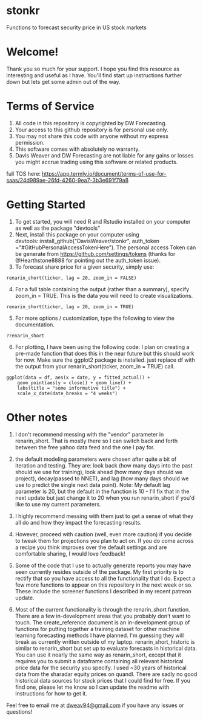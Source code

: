 # stonkr
Functions to forecast security price in US stock markets

# Welcome! 

Thank you so much for your support. I hope you find this resource as interesting and useful as I have. You'll find start up instructions further down but lets get some admin out of the way.

# Terms of Service

1. All code in this repository is copyrighted by DW Forecasting.
2. Your access to this github repository is for personal use only. 
3. You may not share this code with anyone without my express permission. 
4. This software comes with absolutely no warranty.
5. Davis Weaver and DW Forecasting are not liable for any gains or losses you might accrue trading using this software or related products. 

full TOS here: https://app.termly.io/document/terms-of-use-for-saas/24d989ae-26fd-4260-9ea7-3b3e691f79a8

# Getting Started

1. To get started, you will need R and Rstudio installed on your computer as well as the package "devtools"
2. Next, install this package on your computer using devtools::install_github("DavisWeaver/stonkr", auth_token ="#GitHubPersonalAccessTokenHere"). The personal access Token can be generate from https://github.com/settings/tokens (thanks for @Hearthstone8888 for pointing out the auth_token issue).
4. To forecast share price for a given security, simply use:
```
renarin_short(ticker, lag = 20, zoom_in = FALSE)
```
4. For a full table containing the output (rather than a summary), specify zoom_in = TRUE. This is the data you will need to create visualizations. 
```
renarin_short(ticker, lag = 20, zoom_in = TRUE)
```
5. For more options / customization, type the following to view the documentation.
```
?renarin_short
```

6. For plotting, I have been using the following code: I plan on creating a pre-made function that does this in the near future but this should work for now. Make sure the ggplot2 package is installed. just replace df with the output from your renarin_short(ticker, zoom_in = TRUE) call.

```
ggplot(data = df, aes(x = date, y = fitted_actual)) +
    geom_point(aes(y = close)) + geom_line() + 
    labs(title = "some informative title") +
    scale_x_date(date_breaks = "4 weeks")
```
 
# Other notes

1. I don't recommend messing with the "vendor" parameter in renarin_short. That is mostly there so I can switch back and forth between the free yahoo data feed and the one I pay for. 

2. the default modeling parameters were chosen after quite a bit of iteration and testing. They are: look back (how many days into the past should we use for training), look ahead (how many days should we project), decay(passed to NNET), and lag (how many days should we use to predict the single next data point). Note: My default lag parameter is 20, but the default in the function is 10 - I'll fix that in the next update but just change it to 20 when you run renarin_short if you'd like to use my current parameters.
3. I highly recommend messing with them just to get a sense of what they all do and how they impact the forecasting results. 
4. However, proceed with caution (well, even more caution) if you decide to tweak them for projections you plan to act on. If you do come across a recipe you think improves over the default settings and are comfortable sharing, I would love feedback!

5. Some of the code that I use to actually generate reports you may have seen currently resides outside of the package. My first priority is to rectify that so you have access to all the functionality that I do. Expect a few more functions to appear on this repository in the next week or so. These include the screener functions I described in my recent patreon update.

4. Most of the current functionality is through the renarin_short function. There are a few in-development areas that you probably don't want to touch. The create_reference document is an in-development group of functions for putting together a training dataset for other machine learning forecasting methods I have planned. I'm guessing they will break as currently written outside of my laptop. renarin_short_historic is similar to renarin_short but set up to evaluate forecasts in historical data. You can use it nearly the same way as renarin_short, except that it requires you to submit a dataframe containing all relevant historical price data for the security you specify. I used ~30 years of historical data from the sharadar equity prices on quandl. There are sadly no good historical data sources for stock prices that I could find for free. If you find one, please let me know so I can update the readme with instructions for how to get it. 

Feel free to email me at dweav94@gmail.com if you have any issues or questions!
